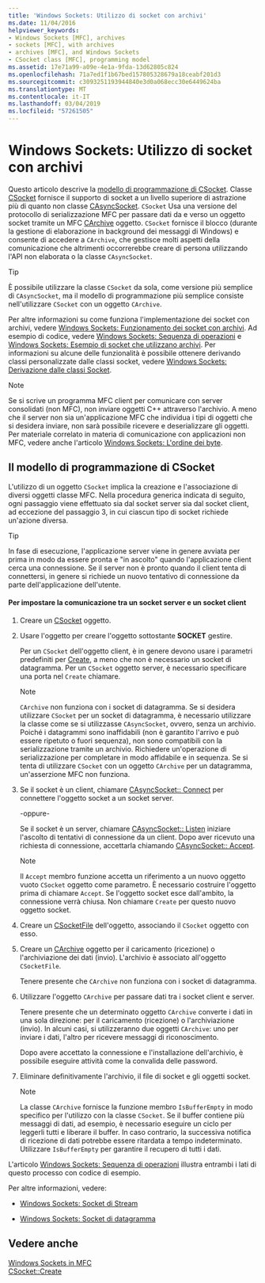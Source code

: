 ```yaml
---
title: 'Windows Sockets: Utilizzo di socket con archivi'
ms.date: 11/04/2016
helpviewer_keywords:
- Windows Sockets [MFC], archives
- sockets [MFC], with archives
- archives [MFC], and Windows Sockets
- CSocket class [MFC], programming model
ms.assetid: 17e71a99-a09e-4e1a-9fda-13d62805c824
ms.openlocfilehash: 71a7ed1f1b67bed157805328679a18ceabf201d3
ms.sourcegitcommit: c3093251193944840e3d0a068ecc30e6449624ba
ms.translationtype: MT
ms.contentlocale: it-IT
ms.lasthandoff: 03/04/2019
ms.locfileid: "57261505"
---
```

# <a name="windows-sockets-using-sockets-with-archives"></a>Windows Sockets: Utilizzo di socket con archivi

Questo articolo descrive la [modello di programmazione di CSocket](#_core_the_csocket_programming_model). Classe [CSocket](../mfc/reference/csocket-class.md) fornisce il supporto di socket a un livello superiore di astrazione più di quanto non classe [CAsyncSocket](../mfc/reference/casyncsocket-class.md). `CSocket` Usa una versione del protocollo di serializzazione MFC per passare dati da e verso un oggetto socket tramite un MFC [CArchive](../mfc/reference/carchive-class.md) oggetto. `CSocket` fornisce il blocco (durante la gestione di elaborazione in background dei messaggi di Windows) e consente di accedere a `CArchive`, che gestisce molti aspetti della comunicazione che altrimenti occorrerebbe creare di persona utilizzando l'API non elaborata o la classe `CAsyncSocket`.

> [!TIP]
>  È possibile utilizzare la classe `CSocket` da sola, come versione più semplice di `CAsyncSocket`, ma il modello di programmazione più semplice consiste nell'utilizzare `CSocket` con un oggetto `CArchive`.

Per altre informazioni su come funziona l'implementazione dei socket con archivi, vedere [Windows Sockets: Funzionamento dei socket con archivi](../mfc/windows-sockets-how-sockets-with-archives-work.md). Ad esempio di codice, vedere [Windows Sockets: Sequenza di operazioni](../mfc/windows-sockets-sequence-of-operations.md) e [Windows Sockets: Esempio di socket che utilizzano archivi](../mfc/windows-sockets-example-of-sockets-using-archives.md). Per informazioni su alcune delle funzionalità è possibile ottenere derivando classi personalizzate dalle classi socket, vedere [Windows Sockets: Derivazione dalle classi Socket](../mfc/windows-sockets-deriving-from-socket-classes.md).

> [!NOTE]
>  Se si scrive un programma MFC client per comunicare con server consolidati (non MFC), non inviare oggetti C++ attraverso l'archivio. A meno che il server non sia un'applicazione MFC che individua i tipi di oggetti che si desidera inviare, non sarà possibile ricevere e deserializzare gli oggetti. Per materiale correlato in materia di comunicazione con applicazioni non MFC, vedere anche l'articolo [Windows Sockets: L'ordine dei byte](../mfc/windows-sockets-byte-ordering.md).

##  <a name="_core_the_csocket_programming_model"></a> Il modello di programmazione di CSocket

L'utilizzo di un oggetto `CSocket` implica la creazione e l'associazione di diversi oggetti classe MFC. Nella procedura generica indicata di seguito, ogni passaggio viene effettuato sia dal socket server sia dal socket client, ad eccezione del passaggio 3, in cui ciascun tipo di socket richiede un'azione diversa.

> [!TIP]
>  In fase di esecuzione, l'applicazione server viene in genere avviata per prima in modo da essere pronta e "in ascolto" quando l'applicazione client cerca una connessione. Se il server non è pronto quando il client tenta di connettersi, in genere si richiede un nuovo tentativo di connessione da parte dell'applicazione dell'utente.

#### <a name="to-set-up-communication-between-a-server-socket-and-a-client-socket"></a>Per impostare la comunicazione tra un socket server e un socket client

1. Creare un [CSocket](../mfc/reference/csocket-class.md) oggetto.

1. Usare l'oggetto per creare l'oggetto sottostante **SOCKET** gestire.

   Per un `CSocket` dell'oggetto client, è in genere devono usare i parametri predefiniti per [Create](../mfc/reference/casyncsocket-class.md#create), a meno che non è necessario un socket di datagramma. Per un `CSocket` oggetto server, è necessario specificare una porta nel `Create` chiamare.

    > [!NOTE]
    >  `CArchive` non funziona con i socket di datagramma. Se si desidera utilizzare `CSocket` per un socket di datagramma, è necessario utilizzare la classe come se si utilizzasse `CAsyncSocket`, ovvero, senza un archivio. Poiché i datagrammi sono inaffidabili (non è garantito l'arrivo e può essere ripetuto o fuori sequenza), non sono compatibili con la serializzazione tramite un archivio. Richiedere un'operazione di serializzazione per completare in modo affidabile e in sequenza. Se si tenta di utilizzare `CSocket` con un oggetto `CArchive` per un datagramma, un'asserzione MFC non funziona.

1. Se il socket è un client, chiamare [CAsyncSocket:: Connect](../mfc/reference/casyncsocket-class.md#connect) per connettere l'oggetto socket a un socket server.

     -oppure-

   Se il socket è un server, chiamare [CAsyncSocket:: Listen](../mfc/reference/casyncsocket-class.md#listen) iniziare l'ascolto di tentativi di connessione da un client. Dopo aver ricevuto una richiesta di connessione, accettarla chiamando [CAsyncSocket:: Accept](../mfc/reference/casyncsocket-class.md#accept).

    > [!NOTE]
    >  Il `Accept` membro funzione accetta un riferimento a un nuovo oggetto vuoto `CSocket` oggetto come parametro. È necessario costruire l'oggetto prima di chiamare `Accept`. Se l'oggetto socket esce dall'ambito, la connessione verrà chiusa. Non chiamare `Create` per questo nuovo oggetto socket.

1. Creare un [CSocketFile](../mfc/reference/csocketfile-class.md) dell'oggetto, associando il `CSocket` oggetto con esso.

1. Creare un [CArchive](../mfc/reference/carchive-class.md) oggetto per il caricamento (ricezione) o l'archiviazione dei dati (invio). L'archivio è associato all'oggetto `CSocketFile`.

   Tenere presente che `CArchive` non funziona con i socket di datagramma.

1. Utilizzare l'oggetto `CArchive` per passare dati tra i socket client e server.

   Tenere presente che un determinato oggetto `CArchive` converte i dati in una sola direzione: per il caricamento (ricezione) o l'archiviazione (invio). In alcuni casi, si utilizzeranno due oggetti `CArchive`: uno per inviare i dati, l'altro per ricevere messaggi di riconoscimento.

   Dopo avere accettato la connessione e l'installazione dell'archivio, è possibile eseguire attività come la convalida delle password.

1. Eliminare definitivamente l'archivio, il file di socket e gli oggetti socket.

    > [!NOTE]
    >  La classe `CArchive` fornisce la funzione membro `IsBufferEmpty` in modo specifico per l'utilizzo con la classe `CSocket`. Se il buffer contiene più messaggi di dati, ad esempio, è necessario eseguire un ciclo per leggerli tutti e liberare il buffer. In caso contrario, la successiva notifica di ricezione di dati potrebbe essere ritardata a tempo indeterminato. Utilizzare `IsBufferEmpty` per garantire il recupero di tutti i dati.

L'articolo [Windows Sockets: Sequenza di operazioni](../mfc/windows-sockets-sequence-of-operations.md) illustra entrambi i lati di questo processo con codice di esempio.

Per altre informazioni, vedere:

- [Windows Sockets: Socket di Stream](../mfc/windows-sockets-stream-sockets.md)

- [Windows Sockets: Socket di datagramma](../mfc/windows-sockets-datagram-sockets.md)

## <a name="see-also"></a>Vedere anche

[Windows Sockets in MFC](../mfc/windows-sockets-in-mfc.md)<br/>
[CSocket::Create](../mfc/reference/csocket-class.md#create)
